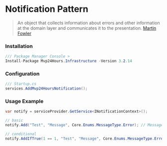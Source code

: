 # Notification Pattern
> An object that collects information about errors and other information at the domain layer and communicates it to the presentation. [Martin Fowler](https://en.wikipedia.org/wiki/Specification_pattern)

### Installation
```csharp
/// Package Manager Console >
Install-Package Mvp24Hours.Infrastructure -Version 3.2.14
```

### Configuration
```csharp
/// Startup.cs
services.AddMvp24HoursNotification();
```

### Usage Example
```csharp
var notify = serviceProvider.GetService<INotificationContext>();

// basic
notify.Add("Test", "Message", Core.Enums.MessageType.Error); // MessageType: Success, Info, Warning, Error

// conditional 
notify.AddIfTrue(1 == 1, "Test", "Message", Core.Enums.MessageType.Error); // MessageType: Success, Info, Warning, Error
```

